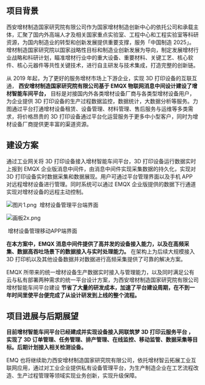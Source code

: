 ## 项目背景

西安增材制造国家研究院有限公司作为国家增材制造创新中心的依托公司和承载主体，汇聚了国内外高端人才及相关国家重点实验室、工程中心和工程实验室等科研资源，为国内制造业的转型和创新发展提供重要支撑，服务「中国制造 2025」。增材制造国家研究院以国家战略性目标和制造业创新发展为导向，制定发展增材行业战略和科研计划，瞄准增材行业中的重大设备、重要材料、关键工艺、核心软件、核心元器件等共性关键技术，进行自主研发与技术集成，打造完整的创新链。

从 2019 年起，为了更好的服务增材市场上下游企业，实现 3D 打印设备的互联互通， **西安增材制造国家研究院有限公司基于 EMQX 物联网消息中间设计建设了增材智能车间平台，** 目标是对接国内外各类增材设备厂商与各类型增材设备用户，为企业提供 3D 打印设备的生产过程数据监控，数据统计，大数据分析等服务。力图通过平台打通增材设备租赁、设备管理、材料管理、售后服务与运维等多类需求，将价格昂贵的 3D 打印设备通过平台化运营服务于更多中小型客户，同时为增材设备厂商提供更丰富的渠道资源。



## 建设方案

通过工业网关将 3D 打印设备接入增材智能车间平台，3D 打印设备运行数据实时上报到 EMQX 企业版消息中间件，由消息中间件实现采集数据的持久化，实现对 3D 打印设备实时数据采集和数据展现。用户可通过平台管理界面以及手机 APP 对远程增材设备进行管理。同时系统可以通过 EMQX 企业版提供的数据下行通道实现对增材设备的远程主动控制。

![图片1.png](https://static.emqx.net/images/a5a89b59786814f09f0c20f0f553549f.png)
​            增材设备管理平台端界面

 ![画板2x.png](https://static.emqx.net/images/de21978adf17a1845aa66bc69a42421a.png)

​			增材设备管理移动APP端界面 

**在本方案中，EMQX 消息中间件提供了高并发的设备接入能力，以及在高频采集、数据高吞吐场景下的数据接入与实时处理能力。** 在架构上为后续大规模接入 3D 打印机以及其他设备数据并对数据进行高频采集提供了可靠的解决方案。

EMQX 所带来的统一增材设备生产数据实时接入与管理能力，以及同时满足公有云与私有部署两种需求的统一平台设计方案，为西安增材制造国家研究院有限公司增材智能车间平台建设 **节省了大量的研发成本，加速了平台建设周期，在不到一年时间里使平台便完成了从设计研发到上线的整个流程。**

 

## 项目进展与后期展望

**目前增材智能车间平台已经建成并实现设备接入网联筑梦 3D 打印云服务平台 ，实现了 3D 订单管理、任务管理、排产管理、在线监控、移动监管、数据采集等目标。后期计划接入相关检测设备。**

EMQ 也将继续助力西安增材制造国家研究院有限公司，依托增材智云拓展工业互联网应用，通过对工业企业提供私有设备管理平台，为生产制造企业在工艺流程改造、生产过程管理等领域实现业务创新，实现升级保障。
